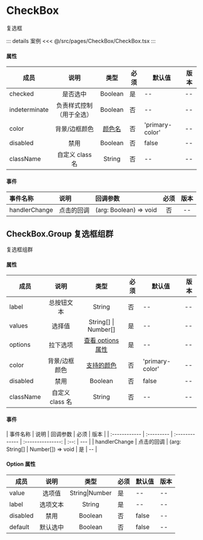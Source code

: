 # CheckBox

复选框

::: details 案例
<<< @/src/pages/CheckBox/CheckBox.tsx
:::

#### 属性

| 成员          |           说明           |            类型             | 必须 | 默认值          | 版本 |
| ------------- | :----------------------: | :-------------------------: | ---- | --------------- | ---- |
| checked       |         是否选中         |           Boolean           | 是   | --              | --   |
| indeterminate | 负责样式控制（用于全选） |           Boolean           | 否   | --              | --   |
| color         |      背景/边框颜色       | [颜色名](../README.md#颜色) | 否   | 'primary-color' | --   |
| disabled      |           禁用           |           Boolean           | 否   | false           | --   |
| className     |     自定义 class 名      |           String            | 否   | --              | --   |

#### 事件

| 事件名称      | 说明       | 回调参数               | 必须 | 版本 |
| :------------ | :--------- | :--------------------- | :--: | :--: |
| handlerChange | 点击的回调 | (arg: Boolean) => void |  否  |  --  |

## CheckBox.Group 复选框组群

复选框组群

#### 属性

| 成员      |      说明       |                     类型                     | 必须 | 默认值          | 版本 |
| --------- | :-------------: | :------------------------------------------: | ---- | --------------- | ---- |
| label     |   总按钮文本    |                    String                    | 否   | --              | --   |
| values    |     选择值      |             String[] \| Number[]             | 是   | --              | --   |
| options   |    拉下选项     | [查看 options 属性](./README.md#option-属性) | 是   | --              | --   |
| color     |  背景/边框颜色  |       [支持的颜色](../README.md#颜色)        | 否   | 'primary-color' | --   |
| disabled  |      禁用       |                   Boolean                    | 否   | false           | --   |
| className | 自定义 class 名 |                    String                    | 否   | --              | --   |

#### 事件

| 事件名称      | 说明       | 回调参数       |       必须        | 版本 |
| :------------ | :--------- | :------------- | :---------------: | :--: | --- |
| handlerChange | 点击的回调 | (arg: String[] | Number[]) => void |  是  | --  |

#### Option 属性

| 成员     |   说明   |      类型      | 必须 | 默认值 | 版本 |
| -------- | :------: | :------------: | ---- | ------ | ---- |
| value    |  选项值  | String\|Number | 是   | --     | --   |
| label    | 选项文本 |     String     | 是   | --     | --   |
| disabled |   禁用   |    Boolean     | 否   | false  | --   |
| default  | 默认选中 |    Boolean     | 否   | false  | --   |
